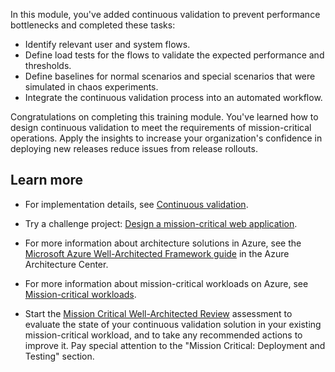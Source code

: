 In this module, you've added continuous validation to prevent performance bottlenecks and completed these tasks: 

- Identify relevant user and system flows.
- Define load tests for the flows to validate the expected performance and thresholds.
- Define baselines for normal scenarios and special scenarios that were simulated in chaos experiments.
- Integrate the continuous validation process into an automated workflow.

Congratulations on completing this training module. You've learned how to design continuous validation to meet the requirements of mission-critical operations. Apply the insights to increase your organization's confidence in deploying new releases reduce issues from release rollouts.

## Learn more

- For implementation details, see [Continuous validation](/azure/architecture/guide/testing/mission-critical-deployment-testing).

- Try a challenge project: [Design a mission-critical web application](/training/modules/azure-mission-critical/).

- For more information about architecture solutions in Azure, see the [Microsoft Azure Well-Architected Framework guide](/azure/architecture/framework) in the Azure Architecture Center.

- For more information about mission-critical workloads on Azure, see [Mission-critical workloads](/azure/architecture/framework/mission-critical/mission-critical-overview).

- Start the [Mission Critical Well-Architected Review](/assessments/23513bdb-e8a2-4f0b-8b6b-191ee1f52d34) assessment to evaluate the state of your continuous validation solution in your existing mission-critical workload, and to take any recommended actions to improve it. Pay special attention to the "Mission Critical: Deployment and Testing" section.
